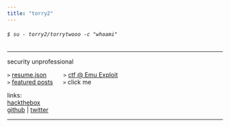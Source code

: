 ```yaml
---
title: "torry2"
---
```

###### `$ su - torry2/torrytwooo -c "whoami"`
----------------
security unprofessional 

<!--
hi im torry2 
!-->

`>` <a href="https://torrytw.ooo/files/resume.json">resume.json</a> &nbsp; &nbsp; &nbsp; &nbsp; &nbsp;`>` <a href="https://emu.team">ctf @ Emu Exploit</a>	  
`>` <a href="https://torrytw.ooo/sort/featured/">featured posts</a> &nbsp; &nbsp; &nbsp;`>` <a onclick='hello()'>click me</a>
   
links:  
[hackthebox](https://app.hackthebox.com/profile/1008122)  
[github](https://github.com/torry2) |
[twitter](https://twitter.com/torrytwooo)  

<script>function hello(){ alert(":)"); }</script>

----------------
